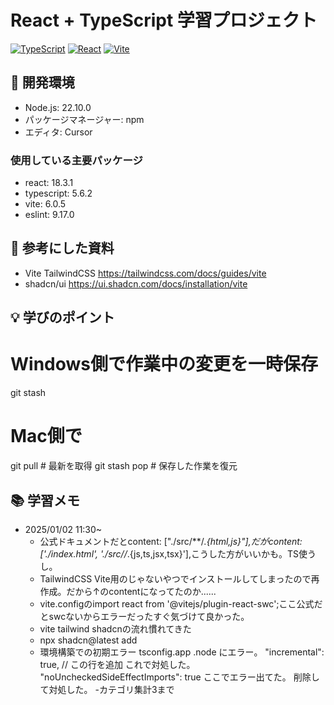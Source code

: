 # React + TypeScript 学習プロジェクト

[![TypeScript](https://img.shields.io/badge/TypeScript-5.6.2-blue)](https://www.typescriptlang.org/)
[![React](https://img.shields.io/badge/React-18.3.1-61dafb)](https://reactjs.org/)
[![Vite](https://img.shields.io/badge/Vite-6.0.1-646cff)](https://vitejs.dev/)

## 🔧 開発環境

- Node.js: 22.10.0
- パッケージマネージャー: npm
- エディタ: Cursor

### 使用している主要パッケージ

- react: 18.3.1
- typescript: 5.6.2
- vite: 6.0.5
- eslint: 9.17.0

## 📖 参考にした資料
- Vite TailwindCSS
https://tailwindcss.com/docs/guides/vite
- shadcn/ui
https://ui.shadcn.com/docs/installation/vite

## 💡 学びのポイント
  # Windows側で作業中の変更を一時保存
  git stash

  # Mac側で
  git pull  # 最新を取得
  git stash pop  # 保存した作業を復元

## 📚 学習メモ

- 2025/01/02 11:30~
  - 公式ドキュメントだとcontent: ["./src/**/*.{html,js}"],だがcontent: ['./index.html', './src//*.{js,ts,jsx,tsx}'],こうした方がいいかも。TS使うし。
  - TailwindCSS Vite用のじゃないやつでインストールしてしまったので再作成。だから↑のcontentになってたのか......
  - vite.configのimport react from '@vitejs/plugin-react-swc';ここ公式だとswcないからエラーだったすぐ気づけて良かった。
  - vite tailwind shadcnの流れ慣れてきた
  - npx shadcn@latest add
  - 環境構築での初期エラー
  tsconfig.app .node にエラー。
  "incremental": true, // この行を追加 これで対処した。
  "noUncheckedSideEffectImports": true ここでエラー出てた。 削除して対処した。
  -カテゴリ集計3まで